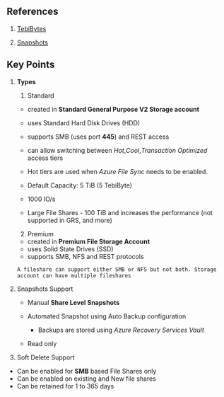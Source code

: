 ## References

1. [TebiBytes]([https://www.techtarget.com/searchstorage/definition/tebibyte-TiB])

2. [Snapshots](https://learn.microsoft.com/en-us/training/modules/configure-azure-files-file-sync/4-create-file-share-snapshots)

## Key Points

1. **Types**

   1. Standard

   - created in **Standard General Purpose V2 Storage account**
   - uses Standard Hard Disk Drives (HDD)
   - supports SMB (uses port **445**) and REST access
   - can allow switching between _Hot_,_Cool_,_Transaction Optimized_ access tiers
   - Hot tiers are used when _Azure File Sync_ needs to be enabled.

   - Default Capacity: 5 TiB (5 TebiByte)
   - 1000 IO/s
   - Large File Shares - 100 TiB and increases the performance (not supported in GRS, and more)

   2. Premium

   - created in **Premium File Storage Account**
   - uses Solid State Drives (SSD)
   - supports SMB, NFS and REST protocols

   `A fileshare can support either SMB or NFS but not both. Storage account can have multiple fileshares`

2. Snapshots Support

   - Manual **Share Level Snapshots**
   - Automated Snapshot using Auto Backup configuration

     - Backups are stored using _Azure Recovery Services Vault_
   - Read only

3. Soft Delete Support

- Can be enabled for **SMB** based File Shares only
- Can be enabled on existing and New file shares
- Can be retained for 1 to 365 days

